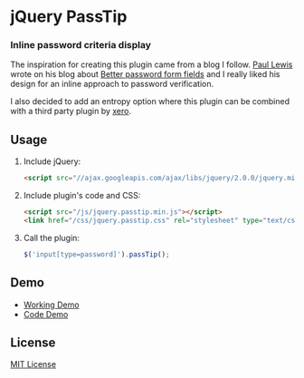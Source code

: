 # jQuery PassTip

### Inline password criteria display

The inspiration for creating this plugin came from a blog I follow. [Paul Lewis](http://aerotwist.com/blog/) wrote on his blog about [Better password form fields](http://aerotwist.com/blog/better-password-form-fields/) and I really liked his design for an inline approach to password verification.

I also decided to add an entropy option where this plugin can be combined with a third party plugin by [xero](https://github.com/xero/passwordEntropy.js).

## Usage

1. Include jQuery:

	```html
	<script src="//ajax.googleapis.com/ajax/libs/jquery/2.0.0/jquery.min.js"></script>
	```

2. Include plugin's code and CSS:

	```html
	<script src="/js/jquery.passtip.min.js"></script>
	<link href="/css/jquery.passtip.css" rel="stylesheet" type="text/css">
	```

3. Call the plugin:

	```javascript
	$('input[type=password]').passTip();
	```

## Demo

* [Working Demo](http://www.shawnmayzes.com/code/jquery/passtip)
* [Code Demo](https://github.com/smayzes/jquery-passtip/tree/master/demo)

## License

[MIT License](http://www.opensource.org/licenses/mit-license.php)
